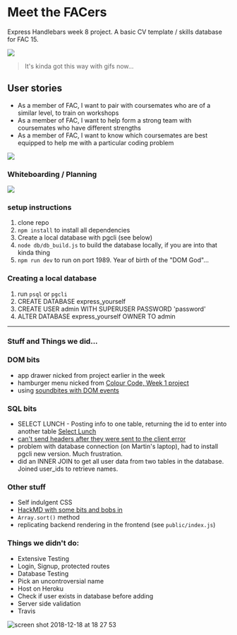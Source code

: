 # Meet the FACers
Express Handlebars week 8 project. A basic CV template / skills database for FAC 15.

![](https://media.giphy.com/media/bl0OeEBbELdkc/giphy.gif)
> It's kinda got this way with gifs now...

## User stories
- As a member of FAC, I want to pair with coursemates who are of a similar level, to train on workshops
- As a member of FAC, I want to help form a strong team with coursemates who have different strengths
- As a member of FAC, I want to know which coursemates are best equipped to help me with a particular coding problem

![](https://i.imgur.com/1kckHZy.jpg)

### Whiteboarding / Planning

![](https://i.imgur.com/WKxd5eA.jpg)

### setup instructions
1. clone repo
2. `npm install` to install all dependencies
3. Create a local database with pgcli (see below)
4. `node db/db_build.js` to build the database locally, if you are into that kinda thing
5. `npm run dev` to run on port 1989. Year of birth of the "DOM God"...

### Creating a local database
1. run `psql` or `pgcli`
2. CREATE DATABASE express_yourself
3. CREATE USER admin WITH SUPERUSER PASSWORD 'password'
4. ALTER DATABASE express_yourself OWNER TO admin

---

### Stuff and Things we did...

### DOM bits
- app drawer nicked from project earlier in the week
- hamburger menu nicked from [Colour Code, Week 1 project](https://github.com/fac-15/CC/blob/master/css/style.css)
- using [soundbites with DOM events](https://www.youtube.com/watch?v=VuN8qwZoego)

### SQL bits
- SELECT LUNCH - Posting info to one table, returning the id to enter into another table [Select Lunch](https://github.com/fac-15/SELECTlunch/blob/staging/src/handler/postData.js)
- [can't send headers after they were sent to the client error](https://stackoverflow.com/questions/7042340/error-cant-set-headers-after-they-are-sent-to-the-client)
- problem with database connection (on Martin's laptop), had to install pgcli new version. Much frustration.
- did an INNER JOIN to get all user data from two tables in the database. Joined user_ids to retrieve names.

### Other stuff
- Self indulgent CSS
- [HackMD with some bits and bobs in](https://hackmd.io/JkdM0tkhTRe9WfpVGBR3zQ)
- ```Array.sort()``` method
- replicating backend rendering in the frontend (see `public/index.js`)


### Things we didn't do:
- Extensive Testing
- Login, Signup, protected routes
- Database Testing
- Pick an uncontroversial name
- Host on Heroku
- Check if user exists in database before adding
- Server side validation
- Travis

![screen shot 2018-12-18 at 18 27 53](https://user-images.githubusercontent.com/25176118/50175056-c3fda800-02f3-11e9-88f8-0588c6321259.png)